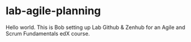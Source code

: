 # lab-agile-planning
Hello world.  This is Bob setting up Lab Github &amp; Zenhub for an Agile and Scrum Fundamentals edX course.
